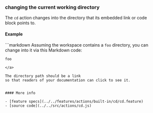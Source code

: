 ### changing the current working directory

The `cd` action changes into the directory
that its embedded link or code block points to.


#### Example

<a textrun="run-markdown-in-textrun">
```markdown
Assuming the workspace contains a <code textrun="create-directory">foo</code> directory,
you can change into it via this Markdown code:

<code textrun="cd">foo</code>
```
</a>

The directory path should be a link
so that readers of your documentation can click to see it.


#### More info

- [feature specs](../../features/actions/built-in/cd/cd.feature)
- [source code](../../src/actions/cd.js)
